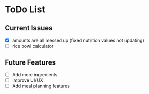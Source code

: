 # ToDo List

## Current Issues
- [x] amounts are all messed up (fixed nutrition values not updating)
- [ ] rice bowl calculator

## Future Features
- [ ] Add more ingredients
- [ ] Improve UI/UX
- [ ] Add meal planning features